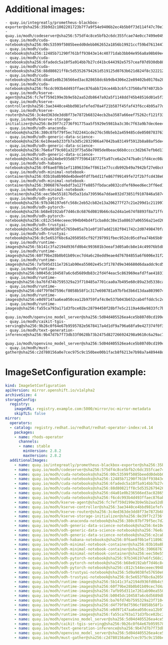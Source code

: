 # Additional images:
    - quay.io/integreatly/prometheus-blackbox-exporter@sha256:35b9d2c1002201723b7f7a9f54e9406b2ec4b5b0f73d114f47c70e15956103b5
    - quay.io/modh/codeserver@sha256:575df4c8ce5bfb2c6dc355fcae74e0cc7499e0490f4d9deeb9788fe3aaa7f6d1
    - quay.io/modh/cuda-notebooks@sha256:00c53599f5085beedd0debb062652a1856b19921ccf59bd76134471d24c3fa7d
    - quay.io/modh/cuda-notebooks@sha256:12485b71290f761bff93843e14c40771dab3bb04e956a8a98b69e4b573c5f8ee
    - quay.io/modh/cuda-notebooks@sha256:6fadedc5a10f5a914bb7b27cd41bc644392e5757ceaf07d930db884112054265
    - quay.io/modh/cuda-notebooks@sha256:88d80821ff8c5d53526794261d519125d0763b621d824f8c3222127dab7b6cc8
    - quay.io/modh/cuda-notebooks@sha256:d4a01e0b236566ed3ac828658dc6b9db4306e22e89402bd0170a288a82c0e578
    - quay.io/modh/cuda-notebooks@sha256:f6cdc993b4d493ffaec876abb724ce44b3c6fc37560af974072b346e45ac1a3b
    - quay.io/modh/kserve-agent@sha256:fc7ef759d199e3b9e5b2aa52db8647a92a5f1148dd745b48516d01e5f3de1dce
    - quay.io/modh/kserve-controller@sha256:3ae3440ce4bbd981efefed70a4f21b587f45faf43f6cc4b95a77d1423fa5c7b3
    - quay.io/modh/kserve-router@sha256:3c4ed363de3dd8f73e7872b68324ecb2ba3587a66eef75262cf121f33244aba2
    - quay.io/modh/kserve-storage-initializer@sha256:8e39f7c2736f91775aa5f5929e5981ba3c30c7f63a9b7dec6ee4c655ab1d5e70
    - quay.io/modh/odh-anaconda-notebook@sha256:380c07bf79f5ec7d22441cde276c50b5eb2a459485cde05087837639a566ae3d
    - quay.io/modh/odh-generic-data-science-notebook@sha256:6e10eaeb233fb7a3d5c2832906a47042ba83149f5912b8a88af5de4b3b19af41
    - quay.io/modh/odh-generic-data-science-notebook@sha256:76e6af79c601a323f75a58e7005de0beac66b8cccc3d2b67efb6d11d85f0cfa1
    - quay.io/modh/odh-generic-data-science-notebook@sha256:e2cab24ebe935d87f7596418772f5a97ce6a2e747ba0c1fd4cec08a728e99403
    - quay.io/modh/odh-habana-notebooks@sha256:0f6ae8f0b1ef11896336e7f8611e77ccdb992b49a7942bf27e6bc64d73205d05
    - quay.io/modh/odh-minimal-notebook-container@sha256:03b10a8b90de4bdee0fdf7b4d11fe867f99149fe72f2b7fcd438e0a1f29db3e2
    - quay.io/modh/odh-minimal-notebook-container@sha256:39068767eebdf3a127fe8857fbdaca0832cdfef69eed6ec3ff6ed1858029420f
    - quay.io/modh/odh-minimal-notebook-container@sha256:eec50e5518176d5a31da739596a7ddae032d73851f9107846a587442ebd10a82
    - quay.io/modh/odh-pytorch-notebook@sha256:97b346197e6fc568c2eb52cb82e13a206277f27c21e299d1c211997f140f638b
    - quay.io/modh/odh-pytorch-notebook@sha256:b68e0192abf7d46c8c6876d0819b66c6a2d4a1e674f8893f8a71ffdcba96866c
    - quay.io/modh/odh-pytorch-notebook@sha256:c812c544eceeec994b04bd4f1cba8dc38e15a88637a06556a21ed26f808c4b4a
    - quay.io/modh/odh-trustyai-notebook@sha256:5d9a9038fe57650e05a7b1e0f107add2182f041742c2d07498470fa4e3a95306
    - quay.io/modh/odh-trustyai-notebook@sha256:8c5e653f6bc6a2050565cf92f397991fbec952dc05cdfea74b65b8fd3047c9d4
    - quay.io/modh/runtime-images@sha256:5b141c3fa2194d936fd0b4c993601b3eeaf3d05a0cb8e14c49976b5d8a59635f
    - quay.io/modh/runtime-images@sha256:60f79be28b0b01b09cec7d4a6c28edd9eae4d76784855a6f6006e31f2c1b21ff
    - quay.io/modh/runtime-images@sha256:7afb95d311e7261ab90ea55002e45c3f1787d9e346680d6daaddc9cd53697331
    - quay.io/modh/runtime-images@sha256:b0045dc104587a6c6d5689db83c2fd4f4eac5c863969eafd7fae418316b69df1
    - quay.io/modh/runtime-images@sha256:ba76fd74b7595329a23f710485a7701caa0a7b495e60c89a23d5338ca13cf2e2
    - quay.io/modh/runtime-images@sha256:d4f79f0d7596cf8058b58f1c317e698781a97bfbd3b6d13daa80390742ff6eac
    - quay.io/modh/runtime-images@sha256:e0d97147aa6ea050cea12b9759faf4c0e537b043b652cab4ffddc5c2caac23cc
    - quay.io/modh/runtime-images@sha256:fa55ca793a171d3fbce02bc28794450f28bf7e5c2119a4d6e9833fc7b7fe9e05
    - quay.io/modh/openvino_model_server@sha256:5d04d405526ea4ce5b807d0cd199ccf7f71bab1228907c091e975efa770a4908
    - quay.io/modh/caikit-tgis-serving@sha256:9b26c0f64e67b9595782e5678417a4d1df9a796a68fa9e427374f0f373629c16
    - quay.io/modh/text-generation-inference@sha256:9b47d7b7f73db33f0628b73b2475d827266924298a9610c6a29ac72bf0ee6bf1
    - quay.io/modh/openvino_model_server@sha256:5d04d405526ea4ce5b807d0cd199ccf7f71bab1228907c091e975efa770a4908
    - quay.io/modh/must-gather@sha256:c2d780156a0e7cec975c9c150bee00b1facb8f6213e7b98a7a489448d76dfd94


# ImageSetConfiguration example:
```yaml
kind: ImageSetConfiguration
apiVersion: mirror.openshift.io/v1alpha2
archiveSize: 4
storageConfig:
  registry: 
    imageURL: registry.example.com:5000/mirror/oc-mirror-metadata
    skipTLS: false                       
mirror:
  operators:
  - catalog: registry.redhat.io/redhat/redhat-operator-index:v4.14
    packages:
    - name: rhods-operator
      channels:
      - name: stable
        minVersion: 2.8.2
        maxVersion: 2.8.2
  additionalImages:   
    - name: quay.io/integreatly/prometheus-blackbox-exporter@sha256:35b9d2c1002201723b7f7a9f54e9406b2ec4b5b0f73d114f47c70e15956103b5
    - name: quay.io/modh/codeserver@sha256:575df4c8ce5bfb2c6dc355fcae74e0cc7499e0490f4d9deeb9788fe3aaa7f6d1
    - name: quay.io/modh/cuda-notebooks@sha256:00c53599f5085beedd0debb062652a1856b19921ccf59bd76134471d24c3fa7d
    - name: quay.io/modh/cuda-notebooks@sha256:12485b71290f761bff93843e14c40771dab3bb04e956a8a98b69e4b573c5f8ee
    - name: quay.io/modh/cuda-notebooks@sha256:6fadedc5a10f5a914bb7b27cd41bc644392e5757ceaf07d930db884112054265
    - name: quay.io/modh/cuda-notebooks@sha256:88d80821ff8c5d53526794261d519125d0763b621d824f8c3222127dab7b6cc8
    - name: quay.io/modh/cuda-notebooks@sha256:d4a01e0b236566ed3ac828658dc6b9db4306e22e89402bd0170a288a82c0e578
    - name: quay.io/modh/cuda-notebooks@sha256:f6cdc993b4d493ffaec876abb724ce44b3c6fc37560af974072b346e45ac1a3b
    - name: quay.io/modh/kserve-agent@sha256:fc7ef759d199e3b9e5b2aa52db8647a92a5f1148dd745b48516d01e5f3de1dce
    - name: quay.io/modh/kserve-controller@sha256:3ae3440ce4bbd981efefed70a4f21b587f45faf43f6cc4b95a77d1423fa5c7b3
    - name: quay.io/modh/kserve-router@sha256:3c4ed363de3dd8f73e7872b68324ecb2ba3587a66eef75262cf121f33244aba2
    - name: quay.io/modh/kserve-storage-initializer@sha256:8e39f7c2736f91775aa5f5929e5981ba3c30c7f63a9b7dec6ee4c655ab1d5e70
    - name: quay.io/modh/odh-anaconda-notebook@sha256:380c07bf79f5ec7d22441cde276c50b5eb2a459485cde05087837639a566ae3d
    - name: quay.io/modh/odh-generic-data-science-notebook@sha256:6e10eaeb233fb7a3d5c2832906a47042ba83149f5912b8a88af5de4b3b19af41
    - name: quay.io/modh/odh-generic-data-science-notebook@sha256:76e6af79c601a323f75a58e7005de0beac66b8cccc3d2b67efb6d11d85f0cfa1
    - name: quay.io/modh/odh-generic-data-science-notebook@sha256:e2cab24ebe935d87f7596418772f5a97ce6a2e747ba0c1fd4cec08a728e99403
    - name: quay.io/modh/odh-habana-notebooks@sha256:0f6ae8f0b1ef11896336e7f8611e77ccdb992b49a7942bf27e6bc64d73205d05
    - name: quay.io/modh/odh-minimal-notebook-container@sha256:03b10a8b90de4bdee0fdf7b4d11fe867f99149fe72f2b7fcd438e0a1f29db3e2
    - name: quay.io/modh/odh-minimal-notebook-container@sha256:39068767eebdf3a127fe8857fbdaca0832cdfef69eed6ec3ff6ed1858029420f
    - name: quay.io/modh/odh-minimal-notebook-container@sha256:eec50e5518176d5a31da739596a7ddae032d73851f9107846a587442ebd10a82
    - name: quay.io/modh/odh-pytorch-notebook@sha256:97b346197e6fc568c2eb52cb82e13a206277f27c21e299d1c211997f140f638b
    - name: quay.io/modh/odh-pytorch-notebook@sha256:b68e0192abf7d46c8c6876d0819b66c6a2d4a1e674f8893f8a71ffdcba96866c
    - name: quay.io/modh/odh-pytorch-notebook@sha256:c812c544eceeec994b04bd4f1cba8dc38e15a88637a06556a21ed26f808c4b4a
    - name: quay.io/modh/odh-trustyai-notebook@sha256:5d9a9038fe57650e05a7b1e0f107add2182f041742c2d07498470fa4e3a95306
    - name: quay.io/modh/odh-trustyai-notebook@sha256:8c5e653f6bc6a2050565cf92f397991fbec952dc05cdfea74b65b8fd3047c9d4
    - name: quay.io/modh/runtime-images@sha256:5b141c3fa2194d936fd0b4c993601b3eeaf3d05a0cb8e14c49976b5d8a59635f
    - name: quay.io/modh/runtime-images@sha256:60f79be28b0b01b09cec7d4a6c28edd9eae4d76784855a6f6006e31f2c1b21ff
    - name: quay.io/modh/runtime-images@sha256:7afb95d311e7261ab90ea55002e45c3f1787d9e346680d6daaddc9cd53697331
    - name: quay.io/modh/runtime-images@sha256:b0045dc104587a6c6d5689db83c2fd4f4eac5c863969eafd7fae418316b69df1
    - name: quay.io/modh/runtime-images@sha256:ba76fd74b7595329a23f710485a7701caa0a7b495e60c89a23d5338ca13cf2e2
    - name: quay.io/modh/runtime-images@sha256:d4f79f0d7596cf8058b58f1c317e698781a97bfbd3b6d13daa80390742ff6eac
    - name: quay.io/modh/runtime-images@sha256:e0d97147aa6ea050cea12b9759faf4c0e537b043b652cab4ffddc5c2caac23cc
    - name: quay.io/modh/runtime-images@sha256:fa55ca793a171d3fbce02bc28794450f28bf7e5c2119a4d6e9833fc7b7fe9e05
    - name: quay.io/modh/openvino_model_server@sha256:5d04d405526ea4ce5b807d0cd199ccf7f71bab1228907c091e975efa770a4908
    - name: quay.io/modh/caikit-tgis-serving@sha256:9b26c0f64e67b9595782e5678417a4d1df9a796a68fa9e427374f0f373629c16
    - name: quay.io/modh/text-generation-inference@sha256:9b47d7b7f73db33f0628b73b2475d827266924298a9610c6a29ac72bf0ee6bf1
    - name: quay.io/modh/openvino_model_server@sha256:5d04d405526ea4ce5b807d0cd199ccf7f71bab1228907c091e975efa770a4908
    - name: quay.io/modh/must-gather@sha256:c2d780156a0e7cec975c9c150bee00b1facb8f6213e7b98a7a489448d76dfd94

```
